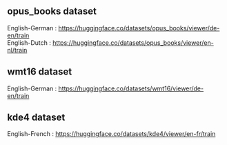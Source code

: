 ## opus_books dataset
English-German : https://huggingface.co/datasets/opus_books/viewer/de-en/train </br>
English-Dutch : https://huggingface.co/datasets/opus_books/viewer/en-nl/train

## wmt16 dataset
English-German : https://huggingface.co/datasets/wmt16/viewer/de-en/train

## kde4 dataset
English-French : https://huggingface.co/datasets/kde4/viewer/en-fr/train
